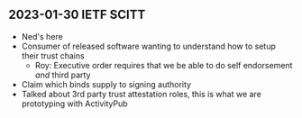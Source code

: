 ## 2023-01-30 IETF SCITT

- Ned's here
- Consumer of released software wanting to understand how to setup their trust chains
  - Roy: Executive order requires that we be able to do self endorsement *and* third party
- Claim which binds supply to signing authority
- Talked about 3rd party trust attestation roles, this is what we are prototyping with ActivityPub